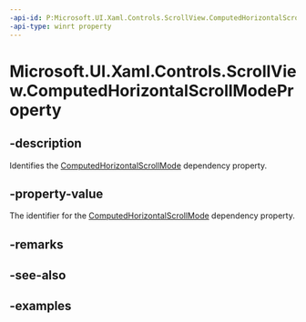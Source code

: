 ```yaml
---
-api-id: P:Microsoft.UI.Xaml.Controls.ScrollView.ComputedHorizontalScrollModeProperty
-api-type: winrt property
---
```


# Microsoft.UI.Xaml.Controls.ScrollView.ComputedHorizontalScrollModeProperty

<!--
public static Microsoft.UI.Xaml.DependencyProperty ComputedHorizontalScrollModeProperty { get; }
-->


## -description

Identifies the [ComputedHorizontalScrollMode](scrollview_computedhorizontalscrollmode.md) dependency property.

## -property-value

The identifier for the [ComputedHorizontalScrollMode](scrollview_computedhorizontalscrollmode.md) dependency property.

## -remarks

## -see-also

## -examples


